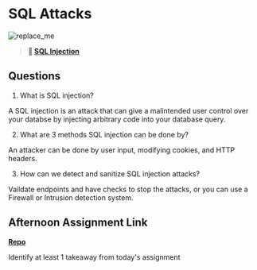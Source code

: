 # SQL Attacks

![replace_me](https://codeworks.blob.core.windows.net/public/assets/img/illustrations/placeholder.svg)

> **📖 [SQL Injection](https://codeworksacademy.com/fs-student-guide/resources/wk11/03-SQL-Injection)**

## Questions

1. What is SQL injection?

A SQL injection is an attack that can give a malintended user control over your databse by injecting arbitrary code into your database query.

2. What are 3 methods SQL injection can be done by?

An attacker can be done by user input, modifying cookies, and HTTP headers.

3. How can we detect and sanitize SQL injection attacks?

Vaildate endpoints and have checks to stop the attacks, or you can use a Firewall or Intrusion detection system.

## Afternoon Assignment Link

**[Repo](https://github.com/DrakeGraham4/FriendZone)**

Identify at least 1 takeaway from today's assignment
